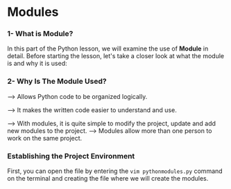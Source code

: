 # Modules

 ### 1- What is Module?
In this part of the Python lesson, we will examine the use of **Module** in detail. Before starting the lesson, let's take a closer look at what the module is and why it is used:
 
 ### 2- Why Is The Module Used?
--> Allows Python code to be organized logically.

--> It makes the written code easier to understand and use.

--> With modules, it is quite simple to modify the project, update and add new modules to the project.
--> Modules allow more than one person to work on the same project.
 
 ### Establishing the Project Environment
First, you can open the file by entering the ``vim pythonmodules.py`` command on the terminal and creating the file where we will create the modules.